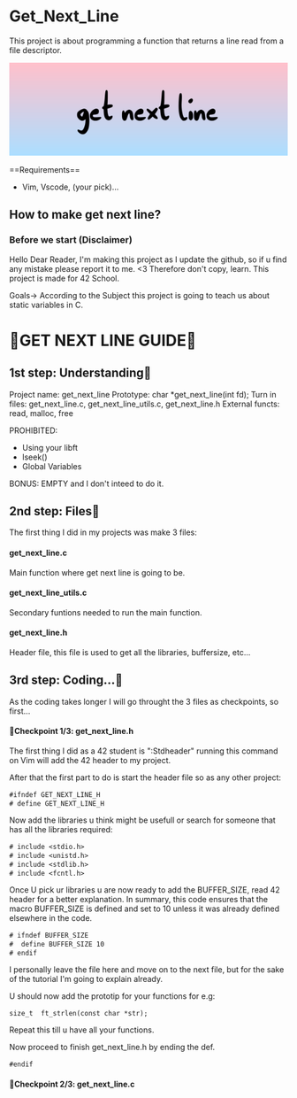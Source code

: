 # Get_Next_Line 
This project is about programming a function that returns a line read from a file descriptor.

![Get_Next_Line](Get_next_line.png)

==Requirements==
- Vim, Vscode, (your pick)...

## How to make get next line?

### Before we start (Disclaimer)

Hello Dear Reader, I'm making this project as I update the github, so if u find any mistake please report it to me. <3
Therefore don't copy, learn.
This project is made for 42 School.

Goals->
According to the Subject this project is going to teach us about static variables in C.

# 🐉GET NEXT LINE GUIDE🐉
## 1st step: Understanding🐉

Project name: get_next_line
Prototype: char *get_next_line(int fd);
Turn in files: get_next_line.c, get_next_line_utils.c, get_next_line.h
External functs: read, malloc, free

PROHIBITED:
- Using your libft
- lseek()
- Global Variables

BONUS:
EMPTY and I don't inteed to do it.

## 2nd step: Files🐲

The first thing I did in my projects was make 3 files:

#### get_next_line.c
Main function where get next line is going to be.

#### get_next_line_utils.c
Secondary funtions needed to run the main function.

#### get_next_line.h
Header file, this file is used to get all the libraries, buffersize, etc...

## 3rd step: Coding...🐲

As the coding takes longer I will go throught the 3 files as checkpoints, so first...

#### 🐲Checkpoint 1/3: get_next_line.h
The first thing I did as a 42 student is ":Stdheader" running this command on Vim will add the 42 header to my project.

After that the first part to do is start the header file so as any other project:
```
#ifndef GET_NEXT_LINE_H
# define GET_NEXT_LINE_H
```

Now add the libraries u think might be usefull or search for someone that has all the libraries required:
```
# include <stdio.h>
# include <unistd.h>
# include <stdlib.h>
# include <fcntl.h>
```
Once U pick ur libraries u are now ready to add the BUFFER_SIZE, read 42 header for a better explanation.
In summary, this code ensures that the macro BUFFER_SIZE is defined and set to 10 unless it was already defined elsewhere in the code.
```
# ifndef BUFFER_SIZE
#  define BUFFER_SIZE 10
# endif
```
I personally leave the file here and move on to the next file, but for the sake of the tutorial I'm going to explain already.

U should now add the prototip for your functions for e.g:
```
size_t	ft_strlen(const char *str);
```
Repeat this till u have all your functions.

Now proceed to finish get_next_line.h by ending the def.
```
#endif
```
#### 🐲Checkpoint 2/3: get_next_line.c

